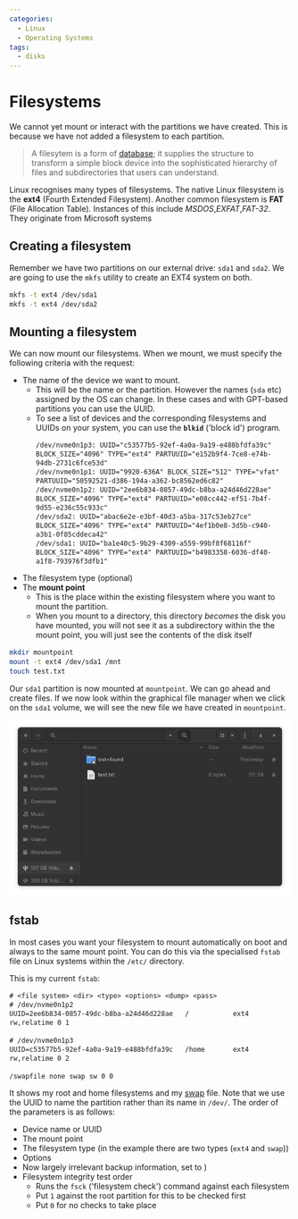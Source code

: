 ```yaml
---
categories:
  - Linux
  - Operating Systems
tags:
  - disks
---
```


# Filesystems

We cannot yet mount or interact with the partitions we have created. This is
because we have not added a filesystem to each partition.

> A filesytem is a form of [database](/Databases/Basic_database_concepts.md); it
> supplies the structure to transform a simple block device into the
> sophisticated hierarchy of files and subdirectories that users can understand.

Linux recognises many types of filesystems. The native Linux filesystem is the
**ext4** (Fourth Extended Filesystem). Another common filesystem is **FAT**
(File Allocation Table). Instances of this include _MSDOS_,_EXFAT_,_FAT-32_.
They originate from Microsoft systems

## Creating a filesystem

Remember we have two partitions on our external drive: `sda1` and `sda2`. We are
going to use the `mkfs` utility to create an EXT4 system on both.

```bash
mkfs -t ext4 /dev/sda1
mkfs -t ext4 /dev/sda2
```

## Mounting a filesystem

We can now mount our filesystems. When we mount, we must specify the following
criteria with the request:

- The name of the device we want to mount.
  - This will be the name or the partition. However the names (`sda` etc)
    assigned by the OS can change. In these cases and with GPT-based partitions
    you can use the UUID.
  - To see a list of devices and the corresponding filesystems and UUIDs on your
    system, you can use the **`blkid`** ('block id') program.
    ```
    /dev/nvme0n1p3: UUID="c53577b5-92ef-4a0a-9a19-e488bfdfa39c" BLOCK_SIZE="4096" TYPE="ext4" PARTUUID="e152b9f4-7ce8-e74b-94db-2731c6fce53d"
    /dev/nvme0n1p1: UUID="9920-636A" BLOCK_SIZE="512" TYPE="vfat" PARTUUID="50592521-d386-194a-a362-bc8562ed6c82"
    /dev/nvme0n1p2: UUID="2ee6b834-0857-49dc-b8ba-a24d46d228ae" BLOCK_SIZE="4096" TYPE="ext4" PARTUUID="e08cc442-ef51-7b4f-9d55-e236c55c933c"
    /dev/sda2: UUID="abac6e2e-e3bf-40d3-a5ba-317c53eb27ce" BLOCK_SIZE="4096" TYPE="ext4" PARTUUID="4ef1b0e8-3d5b-c940-a3b1-0f85cddeca42"
    /dev/sda1: UUID="ba1e40c5-9b29-4309-a559-99bf8f68116f" BLOCK_SIZE="4096" TYPE="ext4" PARTUUID="b4983358-6036-df40-a1f8-793976f3dfb1"
    ```
- The filesystem type (optional)
- The **mount point**
  - This is the place within the existing filesystem where you want to mount the
    partition.
  - When you mount to a directory, this directory _becomes_ the disk you have
    mounted, you will not see it as a subdirectory within the the mount point,
    you will just see the contents of the disk itself

```bash
mkdir mountpoint
mount -t ext4 /dev/sda1 /mnt
touch test.txt
```

Our `sda1` partition is now mounted at `mountpoint`. We can go ahead and create
files. If we now look within the graphical file manager when we click on the
`sda1` volume, we will see the new file we have created in `mountpoint`.

![](/img/mount-directory.png)

## fstab

In most cases you want your filesystem to mount automatically on boot and always
to the same mount point. You can do this via the specialised `fstab` file on
Linux systems within the `/etc/` directory.

This is my current `fstab`:

```
# <file system> <dir> <type> <options> <dump> <pass>
# /dev/nvme0n1p2
UUID=2ee6b834-0857-49dc-b8ba-a24d46d228ae	/         	ext4      	rw,relatime	0 1

# /dev/nvme0n1p3
UUID=c53577b5-92ef-4a0a-9a19-e488bfdfa39c	/home     	ext4      	rw,relatime	0 2

/swapfile none swap sw 0 0

```

It shows my root and home filesystems and my
[swap](/Operating_Systems/Disks/Swap_space.md) file. Note that we use the UUID
to name the partition rather than its name in `/dev/`. The order of the
parameters is as follows:

- Device name or UUID
- The mount point
- The filesystem type (in the example there are two types (`ext4` and `swap`))
- Options
- Now largely irrelevant backup information, set to )
- Filesystem integrity test order
  - Runs the `fsck` ('filesystem check') command against each filesystem
  - Put `1` against the root partition for this to be checked first
  - Put `0` for no checks to take place
